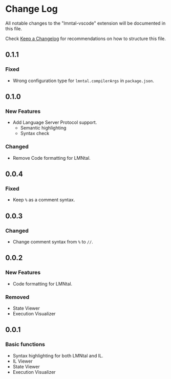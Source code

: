 # Change Log

All notable changes to the "lmntal-vscode" extension will be documented in this file.

Check [Keep a Changelog](http://keepachangelog.com/) for recommendations on how to structure this file.

## 0.1.1

### Fixed

- Wrong configuration type for `lmntal.compilerArgs` in `package.json`.

## 0.1.0

### New Features

- Add Language Server Protocol support.
    - Semantic highlighting
    - Syntax check

### Changed

- Remove Code formatting for LMNtal.

## 0.0.4

### Fixed

- Keep `%` as a comment syntax.

## 0.0.3

### Changed

- Change comment syntax from `%` to `//`.

## 0.0.2

### New Features

- Code formatting for LMNtal.

### Removed

- State Viewer
- Execution Visualizer

## 0.0.1

### Basic functions
- Syntax highlighting for both LMNtal and IL.
- IL Viewer
- State Viewer
- Execution Visualizer